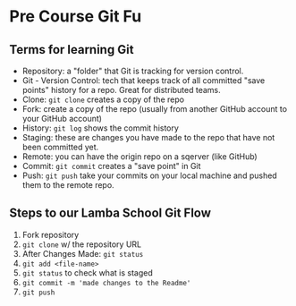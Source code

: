 # Pre Course Git Fu

## Terms for learning Git
 * Repository: a "folder" that Git is tracking for version control. 
 * Git - Version Control: tech that keeps track of all committed "save points" history for a repo. Great for distributed teams. 
 * Clone: `git clone` creates a copy of the repo
 * Fork: create a copy of the repo (usually from another GitHub account to your GitHub account)
 * History: `git log` shows the commit history
 * Staging: these are changes you have made to the repo that have not been committed yet.
 * Remote: you can have the origin repo on a sqerver (like GitHub)
 * Commit: `git commit` creates a "save point" in Git
 * Push: `git push` take your commits on your local machine and pushed them to the remote repo.

## Steps to our Lamba School Git Flow
1. Fork repository
2. `git clone` w/ the repository URL 
3. After Changes Made: `git status`
4. `git add <file-name>` 
5. `git status` to check what is staged
6. `git commit -m 'made changes to the Readme'`
7. `git push`